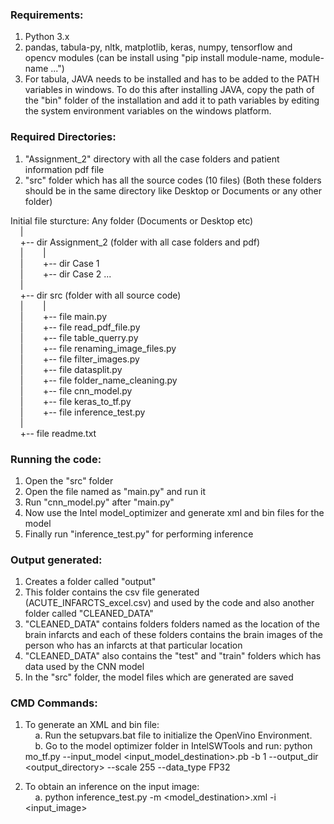 
### Requirements:
1. Python 3.x
2. pandas, tabula-py, nltk, matplotlib, keras, numpy, tensorflow and opencv modules
   (can be install using "pip install module-name, module-name ...")
3. For tabula, JAVA needs to be installed and has to be added to the PATH variables in windows.
   To do this after installing JAVA, copy the path of the "bin" folder of the installation and add
   it to path variables by editing the system environment variables on the windows platform.

### Required Directories:
1. "Assignment_2" directory with all the case folders and patient information pdf file
2. "src" folder which has all the source codes (10 files)
   (Both these folders should be in the same directory like Desktop or Documents or any other folder)

Initial file sturcture:
Any folder (Documents or Desktop etc)  
&nbsp; &nbsp; |  
&nbsp; &nbsp; +-- dir Assignment_2 (folder with all case folders and pdf)  
&nbsp; &nbsp; |&nbsp; &nbsp; &nbsp; &nbsp; |  
&nbsp; &nbsp; |&nbsp; &nbsp; &nbsp; &nbsp; +-- dir Case 1  
&nbsp; &nbsp; |&nbsp; &nbsp; &nbsp; &nbsp; +-- dir Case 2 ...  
&nbsp; &nbsp; |  
&nbsp; &nbsp; +-- dir src (folder with all source code)  
&nbsp; &nbsp; |&nbsp; &nbsp; &nbsp; &nbsp; |  
&nbsp; &nbsp; |&nbsp; &nbsp; &nbsp; &nbsp; +-- file main.py  
&nbsp; &nbsp; |&nbsp; &nbsp; &nbsp; &nbsp; +-- file read_pdf_file.py  
&nbsp; &nbsp; |&nbsp; &nbsp; &nbsp; &nbsp; +-- file table_querry.py  
&nbsp; &nbsp; |&nbsp; &nbsp; &nbsp; &nbsp; +-- file renaming_image_files.py  
&nbsp; &nbsp; |&nbsp; &nbsp; &nbsp; &nbsp; +-- file filter_images.py  
&nbsp; &nbsp; |&nbsp; &nbsp; &nbsp; &nbsp; +-- file datasplit.py  
&nbsp; &nbsp; |&nbsp; &nbsp; &nbsp; &nbsp; +-- file folder_name_cleaning.py  
&nbsp; &nbsp; |&nbsp; &nbsp; &nbsp; &nbsp; +-- file cnn_model.py  
&nbsp; &nbsp; |&nbsp; &nbsp; &nbsp; &nbsp; +-- file keras_to_tf.py  
&nbsp; &nbsp; |&nbsp; &nbsp; &nbsp; &nbsp; +-- file inference_test.py  
&nbsp; &nbsp; |     
&nbsp; &nbsp; +-- file readme.txt
  

### Running the code:
1. Open the "src" folder
2. Open the file named as "main.py" and run it
3. Run "cnn_model.py" after "main.py"
4. Now use the Intel model_optimizer and generate xml and bin files for the model
5. Finally run "inference_test.py" for performing inference

### Output generated:
1. Creates a folder called "output"
2. This folder contains the csv file generated (ACUTE_INFARCTS_excel.csv) and used by the code and also
   another folder called "CLEANED_DATA"
3. "CLEANED_DATA" contains folders folders named as the location of the brain infarcts and each of
   these folders contains the brain images of the person who has an infarcts at that particular
   location
4. "CLEANED_DATA" also contains the "test" and "train" folders which has data used by the CNN model
5. In the "src" folder, the model files which are generated are saved

### CMD Commands:
1. To generate an XML and bin file: </br>
&nbsp; &nbsp; a. Run the setupvars.bat file to initialize the OpenVino Environment. </br>
&nbsp; &nbsp; b. Go to the model optimizer folder in IntelSWTools and run: python mo_tf.py --input_model <input_model_destination>.pb -b 1 --output_dir <output_directory> --scale 255 --data_type FP32

2. To obtain an inference on the input image: </br>
&nbsp; &nbsp; a. python inference_test.py -m <model_destination>.xml -i <input_image>
